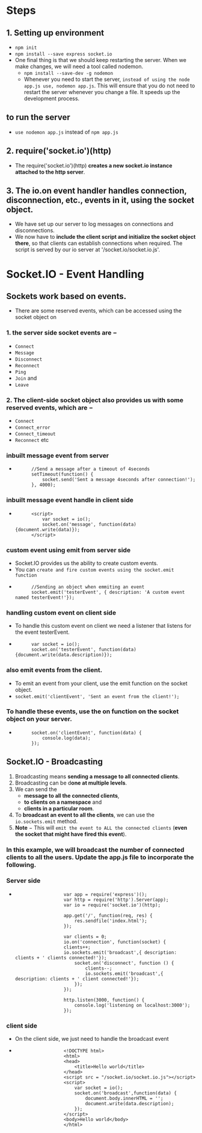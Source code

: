 # Steps

## 1. Setting up environment
- `npm init`
- `npm install --save express socket.io`
- One final thing is that we should keep restarting the server. When we make changes, we will need a tool called nodemon.
    - `npm install --save-dev -g nodemon`
    - Whenever you need to start the server, `instead of using the node app.js use, nodemon app.js`. This will ensure that you do not need to restart the server whenever you change a file. It speeds up the development process.

## to run the server
- `use nodemon app.js` instead of `npm app.js`


## 2. require('socket.io')(http)
- The require('socket.io')(http) **creates a new socket.io instance attached to the http server**.

## 3. The io.on event handler handles connection, disconnection, etc., events in it, using the socket object.
- We have set up our server to log messages on connections and disconnections.
-  We now have to **include the client script and initialize the socket object there**, so that clients can establish connections when required. The script is served by our io server at '/socket.io/socket.io.js'.


# Socket.IO - Event Handling
## Sockets work based on events. 
 - There are some reserved events, which can be accessed using the socket object on 
 
### 1. the server side socket events are −
- `Connect`
- `Message`
- `Disconnect`
- `Reconnect`
- `Ping`
- `Join` and
- `Leave`

### 2. The client-side socket object also provides us with some reserved events, which are −
- `Connect`
- `Connect_error`
- `Connect_timeout`
- `Reconnect` etc

### inbuilt message event from server
-           //Send a message after a timeout of 4seconds
            setTimeout(function() {
                socket.send('Sent a message 4seconds after connection!');
            }, 4000);

### inbuilt message event handle in client side
-           <script>
                var socket = io();
                socket.on('message', function(data){document.write(data)});
            </script>

### custom event using emit from server side
- Socket.IO provides us the ability to create custom events.
- You can `create and fire custom events using the socket.emit function`
-           //Sending an object when emmiting an event
            socket.emit('testerEvent', { description: 'A custom event named testerEvent!'});

### handling custom event on client side
- To handle this custom event on client we need a listener that listens for the event testerEvent.
-           var socket = io();
            socket.on('testerEvent', function(data){document.write(data.description)});    

### also emit events from the client. 
- To emit an event from your client, use the emit function on the socket object.
-    `socket.emit('clientEvent', 'Sent an event from the client!');`

### To handle these events, use the on function on the socket object on your server.
-           socket.on('clientEvent', function(data) {
                console.log(data);
            });

## Socket.IO - Broadcasting
1. Broadcasting means **sending a message to all connected clients**. 
2. Broadcasting can be d**one at multiple levels**. 
3. We can send the 
    - **message to all the connected clients**, 
    - **to clients on a namespace** and 
    - **clients in a particular room**. 
4. To **broadcast an event to all the clients**, we can use the `io.sockets.emit` method.
5. **Note** 
    − This will `emit the event to ALL the connected clients` (**even the socket that might have fired this event**).            

### In this example, we will broadcast the number of connected clients to all the users. Update the app.js file to incorporate the following.

### Server side
-                       var app = require('express')();
                        var http = require('http').Server(app);
                        var io = require('socket.io')(http);

                        app.get('/', function(req, res) {
                            res.sendfile('index.html');
                        });

                        var clients = 0;
                        io.on('connection', function(socket) {
                        clients++;
                        io.sockets.emit('broadcast',{ description: clients + ' clients connected!'});
                            socket.on('disconnect', function () {
                                clients--;
                                io.sockets.emit('broadcast',{ description: clients + ' client connected!'});
                            });
                        });

                        http.listen(3000, function() {
                            console.log('listening on localhost:3000');
                        });


### client side
- On the client side, we just need to handle the broadcast event
-                       <!DOCTYPE html>
                        <html>
                        <head>
                            <title>Hello world</title>
                        </head>
                        <script src = "/socket.io/socket.io.js"></script>
                        <script>
                            var socket = io();
                            socket.on('broadcast',function(data) {
                                document.body.innerHTML = '';
                                document.write(data.description);
                            });
                        </script>
                        <body>Hello world</body>
                        </html>